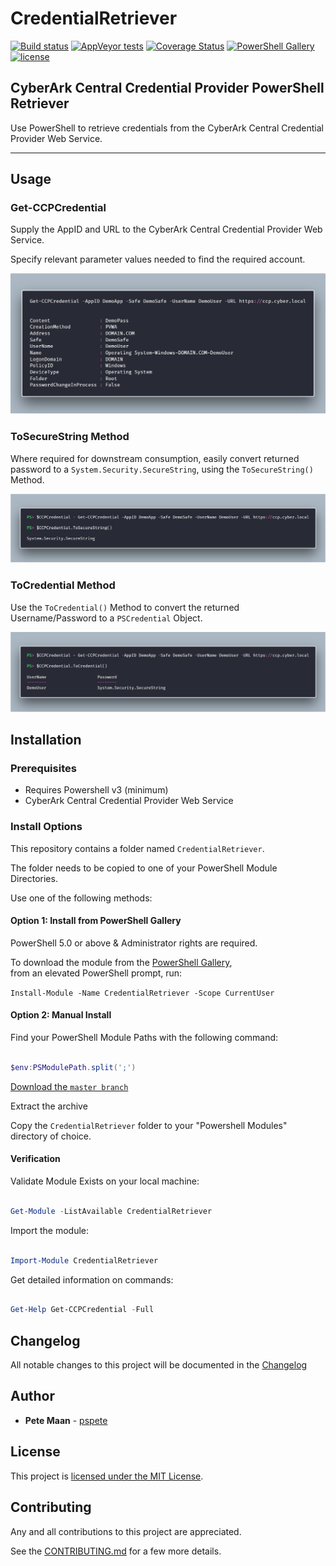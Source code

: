 # CredentialRetriever

[![Build status](https://ci.appveyor.com/api/projects/status/s2x3alg52ctp2pyl/branch/master?svg=true)](https://ci.appveyor.com/project/pspete/CredentialRetriever/branch/master)
[![AppVeyor tests](https://img.shields.io/appveyor/tests/CredentialRetirever/CredentialRetriever.svg)](https://ci.appveyor.com/project/pspete/CredentialRetriever)
[![Coverage Status](https://coveralls.io/repos/github/pspete/CredentialRetriever/badge.svg)](https://coveralls.io/github/pspete/CredentialRetriever)
[![PowerShell Gallery](https://img.shields.io/powershellgallery/v/CredentialRetriever.svg)](https://www.powershellgallery.com/packages/CredentialRetriever)
[![license](https://img.shields.io/github/license/pspete/CredentialRetriever.svg)](https://github.com/pspete/CredentialRetriever/blob/master/LICENSE)

## **CyberArk Central Credential Provider PowerShell Retriever**

Use PowerShell to retrieve credentials from the CyberArk Central Credential Provider Web Service.

----------

## Usage

### Get-CCPCredential

Supply the AppID and URL to the CyberArk Central Credential Provider Web Service.

Specify relevant parameter values needed to find the required account.

![Get-CCPCredential](media/RetrieveCreds.png)

### ToSecureString Method

Where required for downstream consumption, easily convert returned password to a
`System.Security.SecureString`, using the `ToSecureString()` Method.

![ToSecureString Method](media/ToSecureString.png)

### ToCredential Method

Use the `ToCredential()` Method to convert the returned Username/Password to a `PSCredential` Object.

![ToCredential Method](media/ToCredential.png)

## Installation

### Prerequisites

- Requires Powershell v3 (minimum)
- CyberArk Central Credential Provider Web Service

### Install Options

This repository contains a folder named ```CredentialRetriever```.

The folder needs to be copied to one of your PowerShell Module Directories.

Use one of the following methods:

#### Option 1: Install from PowerShell Gallery

PowerShell 5.0 or above & Administrator rights are required.

To download the module from the [PowerShell Gallery](https://www.powershellgallery.com/packages/CredentialRetriever/), </br>
from an elevated PowerShell prompt, run:

````Install-Module -Name CredentialRetriever -Scope CurrentUser````

#### Option 2: Manual Install

Find your PowerShell Module Paths with the following command:

```powershell

$env:PSModulePath.split(';')

```

[Download the ```master branch```](https://github.com/pspete/CredentialRetriever/archive/master.zip)

Extract the archive

Copy the ```CredentialRetriever``` folder to your "Powershell Modules" directory of choice.

#### Verification

Validate Module Exists on your local machine:

```powershell

Get-Module -ListAvailable CredentialRetriever

```

Import the module:

```powershell

Import-Module CredentialRetriever

```

Get detailed information on commands:

```powershell

Get-Help Get-CCPCredential -Full

```

## Changelog

All notable changes to this project will be documented in the [Changelog](CHANGELOG.md)

## Author

- **Pete Maan** - [pspete](https://github.com/pspete)

## License

This project is [licensed under the MIT License](LICENSE).

## Contributing

Any and all contributions to this project are appreciated.

See the [CONTRIBUTING.md](CONTRIBUTING.md) for a few more details.